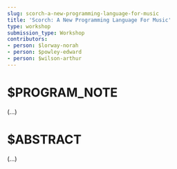 ```yaml
---
slug: scorch-a-new-programming-language-for-music
title: 'Scorch: A New Programming Language For Music'
type: workshop
submission_type: Workshop
contributors:
- person: $lorway-norah
- person: $powley-edward
- person: $wilson-arthur
---
```


# $PROGRAM_NOTE

(...)

# $ABSTRACT

(...)